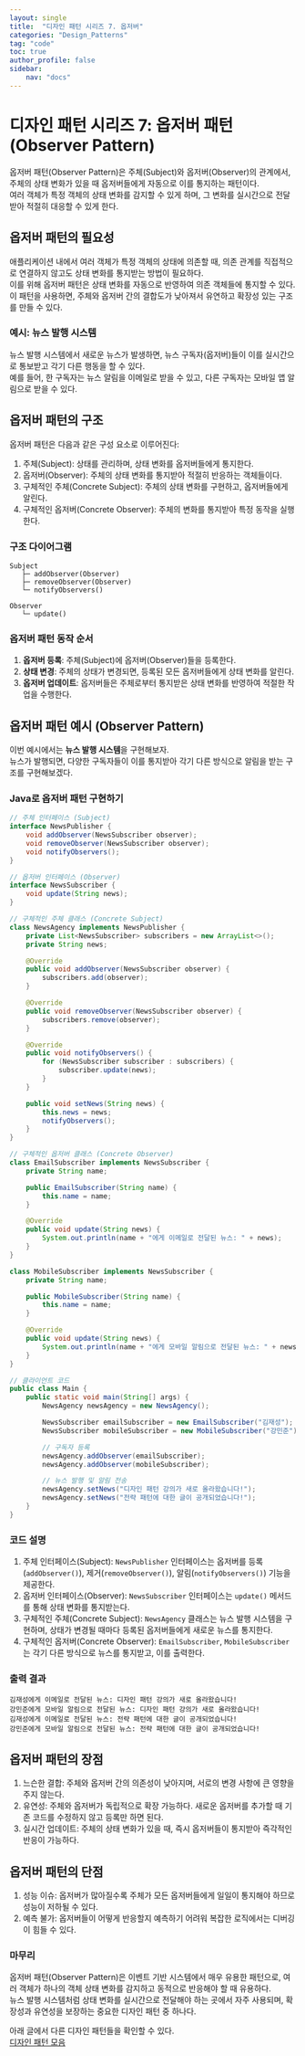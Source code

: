 ```yaml
---
layout: single
title:  "디자인 패턴 시리즈 7. 옵저버"
categories: "Design_Patterns"
tag: "code"
toc: true
author_profile: false
sidebar:
    nav: "docs"
---
```


# 디자인 패턴 시리즈 7: 옵저버 패턴 (Observer Pattern)  
옵저버 패턴(Observer Pattern)은 주체(Subject)와 옵저버(Observer)의 관계에서, 주체의 상태 변화가 있을 때 옵저버들에게 자동으로 이를 통지하는 패턴이다.  
여러 객체가 특정 객체의 상태 변화를 감지할 수 있게 하며, 그 변화를 실시간으로 전달받아 적절히 대응할 수 있게 한다.  

## 옵저버 패턴의 필요성  
애플리케이션 내에서 여러 객체가 특정 객체의 상태에 의존할 때, 의존 관계를 직접적으로 연결하지 않고도 상태 변화를 통지받는 방법이 필요하다.  
이를 위해 옵저버 패턴은 상태 변화를 자동으로 반영하여 의존 객체들에 통지할 수 있다.  
이 패턴을 사용하면, 주체와 옵저버 간의 결합도가 낮아져서 유연하고 확장성 있는 구조를 만들 수 있다.  

### 예시: 뉴스 발행 시스템

뉴스 발행 시스템에서 새로운 뉴스가 발생하면, 뉴스 구독자(옵저버)들이 이를 실시간으로 통보받고 각기 다른 행동을 할 수 있다.   
예를 들어, 한 구독자는 뉴스 알림을 이메일로 받을 수 있고, 다른 구독자는 모바일 앱 알림으로 받을 수 있다.  

## 옵저버 패턴의 구조  
옵저버 패턴은 다음과 같은 구성 요소로 이루어진다:  

1. 주체(Subject): 상태를 관리하며, 상태 변화를 옵저버들에게 통지한다.  
2. 옵저버(Observer): 주체의 상태 변화를 통지받아 적절히 반응하는 객체들이다.  
3. 구체적인 주체(Concrete Subject): 주체의 상태 변화를 구현하고, 옵저버들에게 알린다.  
4. 구체적인 옵저버(Concrete Observer): 주체의 변화를 통지받아 특정 동작을 실행한다.  

### 구조 다이어그램  

```
Subject
   ├─ addObserver(Observer)
   ├─ removeObserver(Observer)
   └─ notifyObservers()

Observer
   └─ update()
```  

### 옵저버 패턴 동작 순서  

1. **옵저버 등록**: 주체(Subject)에 옵저버(Observer)들을 등록한다.  
2. **상태 변경**: 주체의 상태가 변경되면, 등록된 모든 옵저버들에게 상태 변화를 알린다.  
3. **옵저버 업데이트**: 옵저버들은 주체로부터 통지받은 상태 변화를 반영하여 적절한 작업을 수행한다.  

## 옵저버 패턴 예시 (Observer Pattern)  

이번 예시에서는 **뉴스 발행 시스템**을 구현해보자.  
뉴스가 발행되면, 다양한 구독자들이 이를 통지받아 각기 다른 방식으로 알림을 받는 구조를 구현해보겠다.  

### Java로 옵저버 패턴 구현하기  

```java
// 주체 인터페이스 (Subject)
interface NewsPublisher {
    void addObserver(NewsSubscriber observer);
    void removeObserver(NewsSubscriber observer);
    void notifyObservers();
}

// 옵저버 인터페이스 (Observer)
interface NewsSubscriber {
    void update(String news);
}

// 구체적인 주체 클래스 (Concrete Subject)
class NewsAgency implements NewsPublisher {
    private List<NewsSubscriber> subscribers = new ArrayList<>();
    private String news;

    @Override
    public void addObserver(NewsSubscriber observer) {
        subscribers.add(observer);
    }

    @Override
    public void removeObserver(NewsSubscriber observer) {
        subscribers.remove(observer);
    }

    @Override
    public void notifyObservers() {
        for (NewsSubscriber subscriber : subscribers) {
            subscriber.update(news);
        }
    }

    public void setNews(String news) {
        this.news = news;
        notifyObservers();
    }
}

// 구체적인 옵저버 클래스 (Concrete Observer)
class EmailSubscriber implements NewsSubscriber {
    private String name;

    public EmailSubscriber(String name) {
        this.name = name;
    }

    @Override
    public void update(String news) {
        System.out.println(name + "에게 이메일로 전달된 뉴스: " + news);
    }
}

class MobileSubscriber implements NewsSubscriber {
    private String name;

    public MobileSubscriber(String name) {
        this.name = name;
    }

    @Override
    public void update(String news) {
        System.out.println(name + "에게 모바일 알림으로 전달된 뉴스: " + news);
    }
}

// 클라이언트 코드
public class Main {
    public static void main(String[] args) {
        NewsAgency newsAgency = new NewsAgency();

        NewsSubscriber emailSubscriber = new EmailSubscriber("김재성");
        NewsSubscriber mobileSubscriber = new MobileSubscriber("강민준");

        // 구독자 등록
        newsAgency.addObserver(emailSubscriber);
        newsAgency.addObserver(mobileSubscriber);

        // 뉴스 발행 및 알림 전송
        newsAgency.setNews("디자인 패턴 강의가 새로 올라왔습니다!");
        newsAgency.setNews("전략 패턴에 대한 글이 공개되었습니다!");
    }
}
```

### 코드 설명  

1. 주체 인터페이스(Subject): `NewsPublisher` 인터페이스는 옵저버를 등록(`addObserver()`), 제거(`removeObserver()`), 알림(`notifyObservers()`) 기능을 제공한다.  
2. 옵저버 인터페이스(Observer): `NewsSubscriber` 인터페이스는 `update()` 메서드를 통해 상태 변화를 통지받는다.  
3. 구체적인 주체(Concrete Subject): `NewsAgency` 클래스는 뉴스 발행 시스템을 구현하며, 상태가 변경될 때마다 등록된 옵저버들에게 새로운 뉴스를 통지한다.  
4. 구체적인 옵저버(Concrete Observer): `EmailSubscriber`, `MobileSubscriber`는 각기 다른 방식으로 뉴스를 통지받고, 이를 출력한다.  

### 출력 결과

```
김재성에게 이메일로 전달된 뉴스: 디자인 패턴 강의가 새로 올라왔습니다!
강민준에게 모바일 알림으로 전달된 뉴스: 디자인 패턴 강의가 새로 올라왔습니다!
김재성에게 이메일로 전달된 뉴스: 전략 패턴에 대한 글이 공개되었습니다!
강민준에게 모바일 알림으로 전달된 뉴스: 전략 패턴에 대한 글이 공개되었습니다!
```  

## 옵저버 패턴의 장점  

1. 느슨한 결합: 주체와 옵저버 간의 의존성이 낮아지며, 서로의 변경 사항에 큰 영향을 주지 않는다.  
2. 유연성: 주체와 옵저버가 독립적으로 확장 가능하다. 새로운 옵저버를 추가할 때 기존 코드를 수정하지 않고 등록만 하면 된다.  
3. 실시간 업데이트: 주체의 상태 변화가 있을 때, 즉시 옵저버들이 통지받아 즉각적인 반응이 가능하다.  

## 옵저버 패턴의 단점

1. 성능 이슈: 옵저버가 많아질수록 주체가 모든 옵저버들에게 일일이 통지해야 하므로 성능이 저하될 수 있다.  
2. 예측 불가: 옵저버들이 어떻게 반응할지 예측하기 어려워 복잡한 로직에서는 디버깅이 힘들 수 있다.  

### 마무리  
옵저버 패턴(Observer Pattern)은 이벤트 기반 시스템에서 매우 유용한 패턴으로, 여러 객체가 하나의 객체 상태 변화를 감지하고 동적으로 반응해야 할 때 유용하다.  
뉴스 발행 시스템처럼 상태 변화를 실시간으로 전달해야 하는 곳에서 자주 사용되며, 확장성과 유연성을 보장하는 중요한 디자인 패턴 중 하나다.  

아래 글에서 다른 디자인 패턴들을 확인할 수 있다.  
[디자인 패턴 모음](https://gihak111.github.io/design_patterns/2024/11/05/Types_Of_Design_Patterns_upload.html)  
